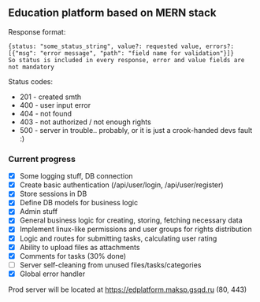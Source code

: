## Education platform based on MERN stack
Response format:
```
{status: "some_status_string", value?: requested value, errors?: [{"msg": "error message", "path": "field name for validation"}]}
So status is included in every response, error and value fields are not mandatory
```
Status codes:  
-  201 - created smth
-  400 - user input error 
-  404 - not found 
-  403 - not authorized / not enough rights 
-  500 - server in trouble.. probably, or it is just a crook-handed devs fault :)  

### Current progress
- [x] Some logging stuff, DB connection
- [x] Create basic authentication (/api/user/login, /api/user/register)
- [x] Store sessions in DB
- [x] Define DB models for business logic
- [x] Admin stuff
- [x] General business logic for creating, storing, fetching necessary data
- [x] Implement linux-like permissions and user groups for rights distribution
- [x] Logic and routes for submitting tasks, calculating user rating
- [x] Ability to upload files as attachments
- [x] Comments for tasks (30% done)
- [ ] Server self-cleaning from unused files/tasks/categories
- [x] Global error handler

Prod server will be located at https://edplatform.maksp.gsqd.ru (80, 443)